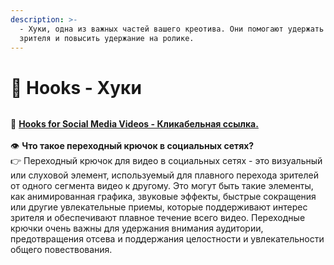 ```yaml
---
description: >-
  - Хуки, одна из важных частей вашего креотива. Они помогают удержать внимание
  зрителя и повысить удержание на ролике.
---
```


# 🎣 Hooks - Хуки

<figure><img src="https://3773814146-files.gitbook.io/~/files/v0/b/gitbook-x-prod.appspot.com/o/spaces%2FrMM3bVoPG4X6GDhpLWk0%2Fuploads%2FM76ap3fUDdZppAseKPm0%2Fimage.png?alt=media&#x26;token=002afc73-a7bc-4404-a072-8672be1781b9" alt=""><figcaption></figcaption></figure>

🔗 [**Hooks for Social Media Videos - Кликабельная ссылка.**](https://transitionalhooks.com/)\
\
👁 **Что такое переходный крючок в социальных сетях?** \
👉 Переходный крючок для видео в социальных сетях - это визуальный или слуховой элемент, используемый для плавного перехода зрителей от одного сегмента видео к другому. Это могут быть такие элементы, как анимированная графика, звуковые эффекты, быстрые сокращения или другие увлекательные приемы, которые поддерживают интерес зрителя и обеспечивают плавное течение всего видео. Переходные крючки очень важны для удержания внимания аудитории, предотвращения отсева и поддержания целостности и увлекательности общего повествования.

<figure><img src="https://3773814146-files.gitbook.io/~/files/v0/b/gitbook-x-prod.appspot.com/o/spaces%2FrMM3bVoPG4X6GDhpLWk0%2Fuploads%2FcQP06xFx3jFDROZ6TznM%2Fimage.png?alt=media&#x26;token=99468c97-9ac7-452a-956e-b0ae89b59d88" alt=""><figcaption></figcaption></figure>
